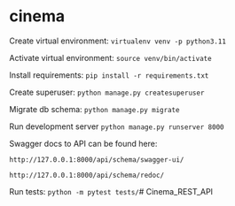 # cinema

Create virtual environment:
`virtualenv venv -p python3.11`

Activate virtual environment:
`source venv/bin/activate`

Install requirements:
`pip install -r requirements.txt`

Create superuser:
`python manage.py createsuperuser`

Migrate db schema:
`python manage.py migrate`

Run development server
`python manage.py runserver 8000`

Swagger docs to API can be found here:

`http://127.0.0.1:8000/api/schema/swagger-ui/`

`http://127.0.0.1:8000/api/schema/redoc/`

Run tests:
`python -m pytest tests/`# Cinema_REST_API  
